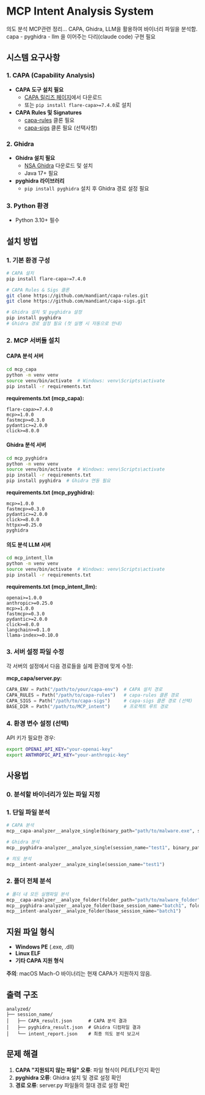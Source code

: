 # MCP Intent Analysis System

의도 분석 MCP관련 정리... CAPA, Ghidra, LLM을 활용하여 바이너리 파일을 분석함.
capa - pyghidra - llm 을 이어주는 다리(claude code) 구현 필요

## 시스템 요구사항

### 1. CAPA (Capability Analysis)
- **CAPA 도구 설치 필요**
  - [CAPA 릴리즈 페이지](https://github.com/mandiant/capa/releases)에서 다운로드
  - 또는 `pip install flare-capa>=7.4.0`로 설치
- **CAPA Rules 및 Signatures**
  - [capa-rules](https://github.com/mandiant/capa-rules) 클론 필요
  - [capa-sigs](https://github.com/mandiant/capa-sigs) 클론 필요 (선택사항)

### 2. Ghidra
- **Ghidra 설치 필요**
  - [NSA Ghidra](https://github.com/NationalSecurityAgency/ghidra) 다운로드 및 설치
  - Java 17+ 필요
- **pyghidra 라이브러리**
  - `pip install pyghidra` 설치 후 Ghidra 경로 설정 필요

### 3. Python 환경
- Python 3.10+ 필수

## 설치 방법

### 1. 기본 환경 구성
```bash
# CAPA 설치
pip install flare-capa>=7.4.0

# CAPA Rules & Sigs 클론
git clone https://github.com/mandiant/capa-rules.git
git clone https://github.com/mandiant/capa-sigs.git

# Ghidra 설치 및 pyghidra 설정
pip install pyghidra
# Ghidra 경로 설정 필요 (첫 실행 시 자동으로 안내)
```

### 2. MCP 서버들 설치

#### CAPA 분석 서버
```bash
cd mcp_capa
python -m venv venv
source venv/bin/activate  # Windows: venv\Scripts\activate
pip install -r requirements.txt
```

**requirements.txt (mcp_capa):**
```
flare-capa>=7.4.0
mcp>=1.0.0
fastmcp>=0.3.0
pydantic>=2.0.0
click>=8.0.0
```

#### Ghidra 분석 서버
```bash
cd mcp_pyghidra
python -m venv venv
source venv/bin/activate  # Windows: venv\Scripts\activate
pip install -r requirements.txt
pip install pyghidra  # Ghidra 연동 필요
```

**requirements.txt (mcp_pyghidra):**
```
mcp>=1.0.0
fastmcp>=0.3.0
pydantic>=2.0.0
click>=8.0.0
httpx>=0.25.0
pyghidra
```

#### 의도 분석 LLM 서버
```bash
cd mcp_intent_llm
python -m venv venv
source venv/bin/activate  # Windows: venv\Scripts\activate
pip install -r requirements.txt
```

**requirements.txt (mcp_intent_llm):**
```
openai>=1.0.0
anthropic>=0.25.0
mcp>=1.0.0
fastmcp>=0.3.0
pydantic>=2.0.0
click>=8.0.0
langchain>=0.1.0
llama-index>=0.10.0
```

### 3. 서버 설정 파일 수정

각 서버의 설정에서 다음 경로들을 실제 환경에 맞게 수정:

**mcp_capa/server.py:**
```python
CAPA_ENV = Path("/path/to/your/capa-env")  # CAPA 설치 경로
CAPA_RULES = Path("/path/to/capa-rules")   # capa-rules 클론 경로
CAPA_SIGS = Path("/path/to/capa-sigs")     # capa-sigs 클론 경로 (선택)
BASE_DIR = Path("/path/to/MCP_intent")     # 프로젝트 루트 경로
```

### 4. 환경 변수 설정 (선택)

API 키가 필요한 경우:
```bash
export OPENAI_API_KEY="your-openai-key"
export ANTHROPIC_API_KEY="your-anthropic-key"
```

## 사용법

### 0. 분석할 바이너리가 있는 파일 지정

### 1. 단일 파일 분석
```python
# CAPA 분석
mcp__capa-analyzer__analyze_single(binary_path="path/to/malware.exe", session_name="test1")

# Ghidra 분석
mcp__pyghidra-analyzer__analyze_single(session_name="test1", binary_path="path/to/malware.exe")

# 의도 분석
mcp__intent-analyzer__analyze_single(session_name="test1")
```

### 2. 폴더 전체 분석
```python
# 폴더 내 모든 실행파일 분석
mcp__capa-analyzer__analyze_folder(folder_path="path/to/malware_folder", base_session_name="batch1")
mcp__pyghidra-analyzer__analyze_folder(base_session_name="batch1", folder_path="path/to/malware_folder")
mcp__intent-analyzer__analyze_folder(base_session_name="batch1")
```

## 지원 파일 형식

- **Windows PE** (.exe, .dll)
- **Linux ELF**
- **기타 CAPA 지원 형식**

**주의**: macOS Mach-O 바이너리는 현재 CAPA가 지원하지 않음.

## 출력 구조

```
analyzed/
├── session_name/
│   ├── CAPA_result.json      # CAPA 분석 결과
│   ├── pyghidra_result.json  # Ghidra 디컴파일 결과
│   └── intent_report.json    # 최종 의도 분석 보고서
```

## 문제 해결

1. **CAPA "지원되지 않는 파일" 오류**: 파일 형식이 PE/ELF인지 확인
2. **pyghidra 오류**: Ghidra 설치 및 경로 설정 확인
3. **경로 오류**: server.py 파일들의 절대 경로 설정 확인